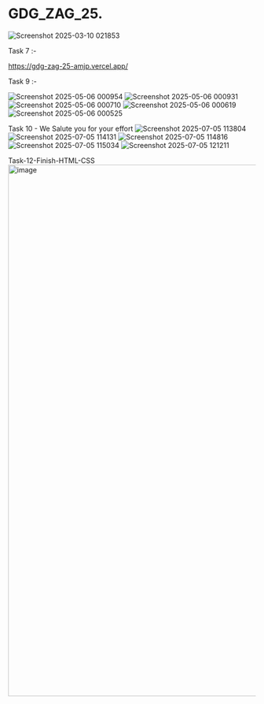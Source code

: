 # GDG_ZAG_25.

![Screenshot 2025-03-10 021853](https://github.com/user-attachments/assets/5c981694-7ac4-4b09-bf9f-69e26dbf477e)

Task 7 :-

https://gdg-zag-25-amjp.vercel.app/


Task 9 :-

![Screenshot 2025-05-06 000954](https://github.com/user-attachments/assets/f6ffc704-ef02-45ec-bba9-b2b9c582e8d2)
![Screenshot 2025-05-06 000931](https://github.com/user-attachments/assets/071bd24c-fdb0-4b2a-a1b0-77c79505f2e8)
![Screenshot 2025-05-06 000710](https://github.com/user-attachments/assets/1e1129c0-097a-4c01-a2c5-cc931deda114)
![Screenshot 2025-05-06 000619](https://github.com/user-attachments/assets/bc01313a-ec35-46d6-89a6-089d4f760517)
![Screenshot 2025-05-06 000525](https://github.com/user-attachments/assets/15928fc1-2bc1-4061-b30b-a7dde6e9a903)




Task 10 - We Salute you for your effort
![Screenshot 2025-07-05 113804](https://github.com/user-attachments/assets/ae8410ed-15d7-47ee-96c4-26906be1713c)
![Screenshot 2025-07-05 114131](https://github.com/user-attachments/assets/2dd59f19-864b-40ce-97ec-f51743dc4b25)
![Screenshot 2025-07-05 114816](https://github.com/user-attachments/assets/140598b3-c022-4bef-91f3-00f0fc47de4f)
![Screenshot 2025-07-05 115034](https://github.com/user-attachments/assets/0335dc0f-4150-47a1-bcfc-199edba65aed)
![Screenshot 2025-07-05 121211](https://github.com/user-attachments/assets/28b9b13c-9906-406b-9ce6-2176b4d7cd2f)






Task-12-Finish-HTML-CSS
<img width="1920" height="1080" alt="image" src="https://github.com/user-attachments/assets/75c28baf-fe0d-46bc-a9ce-98813566e314" />
